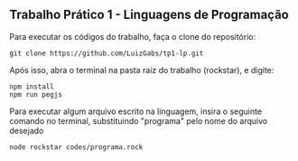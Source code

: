 ## Trabalho Prático 1 - Linguagens de Programação

Para executar os códigos do trabalho, faça o clone do repositório:

```
git clone https://github.com/LuizGabs/tp1-lp.git
```

Após isso, abra o terminal na pasta raiz do trabalho (rockstar), e digite:

```
npm install
npm run pegjs
```

Para executar algum arquivo escrito na linguagem, insira o seguinte comando no terminal, substituindo "programa" pelo nome do arquivo desejado

```
node rockstar codes/programa.rock
```
